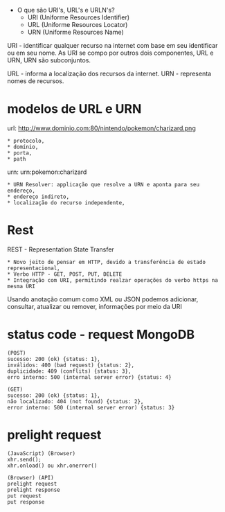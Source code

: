 * O que são URI's, URL's e URLN's?
    * URI (Uniforme Resources Identifier)
    * URL (Uniforme Resources Locator)
    * URN (Uniforme Resources Name)

URI - identificar qualquer recurso na internet com base em seu identificar ou em seu nome. As
    URI se compo por outros dois componentes, URL e URN, URN são subconjuntos.

URL - informa a localização dos recursos da internet.
URN - representa nomes de recursos.

# modelos de URL e URN

url: http://www.dominio.com:80/nintendo/pokemon/charizard.png
    
    * protocolo,
    * domínio,
    * porta,
    * path

urn: urn:pokemon:charizard

    * URN Resolver: applicação que resolve a URN e aponta para seu endereço,
    * endereço indireto,
    * localização do recurso independente,


# Rest

REST - Representation State Transfer

    * Novo jeito de pensar em HTTP, devido a transferência de estado representacional,
    * Verbo HTTP - GET, POST, PUT, DELETE
    * Integração com URI, permitindo realzar operações do verbo https na mesma URI

Usando anotação comum como XML ou JSON podemos adicionar, consultar, atualizar ou remover,
informações por meio da URI

# status code - request MongoDB
    (POST)
    sucesso: 200 (ok) {status: 1},
    inválidos: 400 (bad request) {status: 2},
    duplicidade: 409 (conflits) {status: 3},
    erro interno: 500 (internal server error) {status: 4}

    (GET)
    sucesso: 200 (ok) {status: 1},
    não localizado: 404 (not found) {status: 2},
    error interno: 500 (internal server error) {status: 3}

# prelight request
    (JavaScript) (Browser)
    xhr.send();
    xhr.onload() ou xhr.onerror()

    (Browser) (API)
    prelight request
    prelight response
    put request
    put response